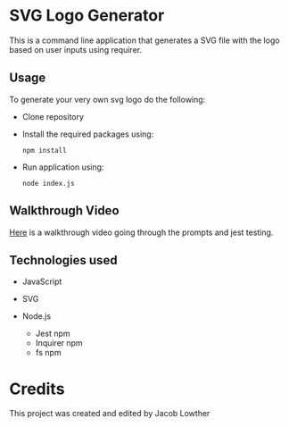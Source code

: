 # SVG Logo Generator

This is a command line application that generates a SVG file with the logo based on user inputs using requirer.

## Usage

To generate your very own svg logo do the following:

- Clone repository
- Install the required packages using:

      npm install

- Run application using:

      node index.js

## Walkthrough Video

[Here](https://clipchamp.com/watch/ImCfchECRLc) is a walkthrough video going through the prompts and jest testing.

## Technologies used

- JavaScript
- SVG

- Node.js
    - Jest npm
    - Inquirer npm
    - fs npm

# Credits

This project was created and edited by Jacob Lowther